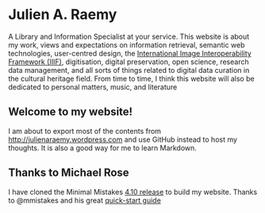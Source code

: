# Julien A. Raemy
A Library and Information Specialist at your service. This website is about my work, views and expectations on information retrieval, semantic web technologies, user-centred design, the [International Image Interoperability Framework (IIIF)](http://iiif.io/), digitisation, digital preservation, open science, research data management, and all sorts of things related to digital data curation in the cultural heritage field. From time to time, I think this website will also be dedicated to personal matters, music, and literature

## Welcome to my website!

I am about to export most of the contents from http://julienaraemy.wordpress.com and use GitHub instead to host my thoughts. It is also a good way for me to learn Markdown.

## Thanks to Michael Rose

I have cloned the Minimal Mistakes [4.10 release](https://github.com/mmistakes/minimal-mistakes/releases/tag/4.10.0) to build my website. Thanks to @mmistakes and his great [quick-start guide](https://mmistakes.github.io/minimal-mistakes/docs/quick-start-guide/)
